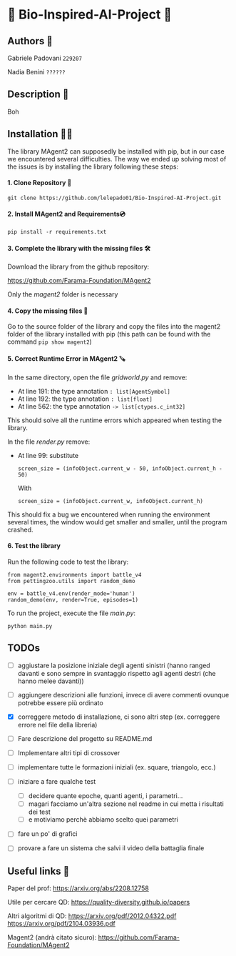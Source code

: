 # 🐜 Bio-Inspired-AI-Project 🦖

## Authors 🦄

Gabriele Padovani ```229207```

Nadia Benini ```??????```

## Description 🐘
Boh

## Installation 🚀🐥

The library MAgent2 can supposedly be installed with pip, but in our case we encountered several difficulties. The way we ended up solving most of the issues is by installing the library following these steps:

#### 1. Clone Repository 🧬

```git clone https://github.com/lelepado01/Bio-Inspired-AI-Project.git```

#### 2. Install MAgent2 and Requirements💿

```pip install -r requirements.txt```

#### 3. Complete the library with the missing files 🛠️

Download the library from the github repository:

https://github.com/Farama-Foundation/MAgent2 

Only the *magent2* folder is necessary

#### 4. Copy the missing files 📁

Go to the source folder of the library and copy the files into the magent2 folder of the library installed with pip (this path can be found with the command ```pip show magent2```)

#### 5. Correct Runtime Error in MAgent2 🪚

In the same directory, open the file *gridworld.py* and remove: 

 - At line 191: the type annotation ```: list[AgentSymbol]```
 - At line 192: the type annotation ```: list[float]```
 - At line 562: the type annotation ```-> list[ctypes.c_int32]```

This should solve all the runtime errors which appeared when testing the library.

In the file *render.py* remove:

 - At line 99: substitute 

    ```screen_size = (infoObject.current_w - 50, infoObject.current_h - 50)```
    
    With
    
    ```screen_size = (infoObject.current_w, infoObject.current_h)```

This should fix a bug we encountered when running the environment several times, the window would get smaller and smaller, until the program crashed.

#### 6. Test the library

Run the following code to test the library:

```
from magent2.environments import battle_v4
from pettingzoo.utils import random_demo

env = battle_v4.env(render_mode='human')
random_demo(env, render=True, episodes=1)
```

To run the project, execute the file *main.py*: 
    
```python main.py```

## TODOs

- [ ] aggiustare la posizione iniziale degli agenti sinistri (hanno ranged davanti e sono sempre in svantaggio rispetto agli agenti destri (che hanno melee davanti))
- [ ] aggiungere descrizioni alle funzioni, invece di avere commenti ovunque potrebbe essere più ordinato 
- [x] correggere metodo di installazione, ci sono altri step (ex. correggere errore nel file della libreria)
- [ ] Fare descrizione del progetto su README.md
- [ ] Implementare altri tipi di crossover
- [ ] implementare tutte le formazioni iniziali (ex. square, triangolo, ecc.)

- [ ] iniziare a fare qualche test 
    - [ ] decidere quante epoche, quanti agenti, i parametri...
    - [ ] magari facciamo un'altra sezione nel readme in cui metta i risultati dei test
    - [ ] e motiviamo perchè abbiamo scelto quei parametri
- [ ] fare un po' di grafici
- [ ] provare a fare un sistema che salvi il video della battaglia finale

## Useful links 🔗

Paper del prof: 
https://arxiv.org/abs/2208.12758

Utile per cercare QD: 
https://quality-diversity.github.io/papers

Altri algoritmi di QD:
https://arxiv.org/pdf/2012.04322.pdf
https://arxiv.org/pdf/2104.03936.pdf

Magent2 (andrà citato sicuro): 
https://github.com/Farama-Foundation/MAgent2

